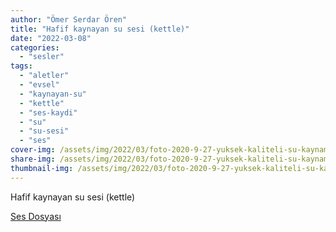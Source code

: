 ```yaml
---
author: "Ömer Serdar Ören"
title: "Hafif kaynayan su sesi (kettle)"
date: "2022-03-08"
categories: 
  - "sesler"
tags: 
  - "aletler"
  - "evsel"
  - "kaynayan-su"
  - "kettle"
  - "ses-kaydi"
  - "su"
  - "su-sesi"
  - "ses"
cover-img: /assets/img/2022/03/foto-2020-9-27-yuksek-kaliteli-su-kaynama-sesi-1.png
share-img: /assets/img/2022/03/foto-2020-9-27-yuksek-kaliteli-su-kaynama-sesi-1.png
thumbnail-img: /assets/img/2022/03/foto-2020-9-27-yuksek-kaliteli-su-kaynama-sesi-1.png
---
```


Hafif kaynayan su sesi (kettle)

[Ses Dosyası](/assets/sounds/2022/03/kettle-hafif-kaynayan-su-sesi.mp3)
